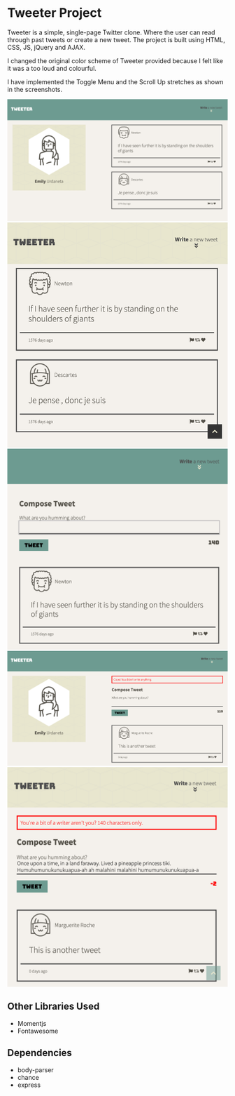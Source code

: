 # Tweeter Project

Tweeter is a simple, single-page Twitter clone. Where the user can read through past tweets or create a new tweet. The project is built using  HTML, CSS, JS, jQuery and AJAX. 

I changed the original color scheme of Tweeter provided because I felt like it was a too loud and colourful. 

I have implemented the Toggle Menu and the Scroll Up stretches as shown in the screenshots. 

!["Tweeter - Desktop Layout"](https://raw.githubusercontent.com/emurdnt/tweeter/master/docs/Tweeter(Desktop%20Layout).png)
!["Tweeter - Mobile Layout with Scroll Up Button Shown"](https://raw.githubusercontent.com/emurdnt/tweeter/master/docs/Tweeter(Mobile%20Layout).png)
!["Tweeter - Tweet Textarea Shown"](https://raw.githubusercontent.com/emurdnt/tweeter/master/docs/Tweeter(Menu%20Shown).png)
!["Tweeter - Empty Tweet Submission Error"](https://raw.githubusercontent.com/emurdnt/tweeter/master/docs/Tweeter(Empty%20Tweet%20Error).png)
!["Tweeter - Tweet Exceeds Number of Characters Error"](https://raw.githubusercontent.com/emurdnt/tweeter/master/docs/Tweeter(Exceed%20140%20Chars%20Error).png)

## Other Libraries Used
- Momentjs
- Fontawesome

## Dependencies

- body-parser
- chance
- express
